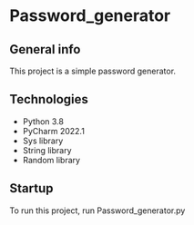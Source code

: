 # Password_generator

## General info
This project is a simple password generator.

## Technologies
* Python 3.8
* PyCharm 2022.1
* Sys library 
* String library
* Random library  

## Startup
To run this project, run Password_generator.py
